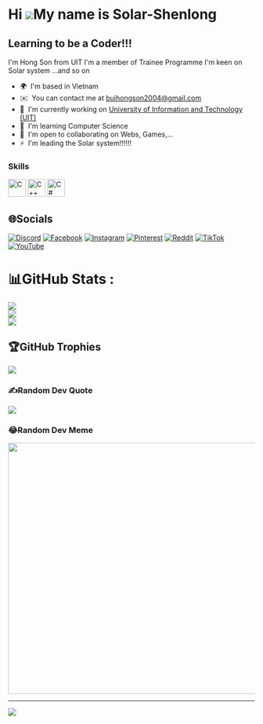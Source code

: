 
Hi ![](https://user-images.githubusercontent.com/18350557/176309783-0785949b-9127-417c-8b55-ab5a4333674e.gif)My name is Solar-Shenlong
======================================================================================================================================

Learning to be a Coder!!!
-------------------------

I'm Hong Son from UIT I'm a member of Trainee Programme I'm keen on Solar system ...and so on

*   🌍  I'm based in Vietnam
*   ✉️  You can contact me at [buihongson2004@gmail.com](mailto:buihongson2004@gmail.com)
*   🚀  I'm currently working on [University of Information and Technology (UIT)](http://https://www.uit.edu.vn/)
*   🧠  I'm learning Computer Science
*   🤝  I'm open to collaborating on Webs, Games,...
*   ⚡  I'm leading the Solar system!!!!!!
                  

### Skills 
<p align="left">
<a href="https://docs.microsoft.com/en-us/cpp/?view=msvc-170" target="_blank" rel="noreferrer"><img src="https://raw.githubusercontent.com/danielcranney/readme-generator/main/public/icons/skills/c-colored.svg" width="36" height="36" alt="C" /></a>
<a href="https://docs.microsoft.com/en-us/cpp/?view=msvc-170" target="_blank" rel="noreferrer"><img src="https://raw.githubusercontent.com/danielcranney/readme-generator/main/public/icons/skills/cplusplus-colored.svg" width="36" height="36" alt="C++" /></a>
<a href="https://docs.microsoft.com/en-us/dotnet/csharp/" target="_blank" rel="noreferrer"><img src="https://raw.githubusercontent.com/danielcranney/readme-generator/main/public/icons/skills/csharp-colored.svg" width="36" height="36" alt="C#" /></a>

## 🌐Socials
[![Discord](https://img.shields.io/badge/Discord-%237289DA.svg?logo=discord&logoColor=white)](htttps://discord.gg/https://discord.gg/NFCtXxuW) [![Facebook](https://img.shields.io/badge/Facebook-%231877F2.svg?logo=Facebook&logoColor=white)](https://facebook.com/https://www.facebook.com/hongson0406/) [![Instagram](https://img.shields.io/badge/Instagram-%23E4405F.svg?logo=Instagram&logoColor=white)](https://instagram.com/leon_13014) [![Pinterest](https://img.shields.io/badge/Pinterest-%23E60023.svg?logo=Pinterest&logoColor=white)](https://pinterest.com/https://www.pinterest.com/buihongson2004/) [![Reddit](https://img.shields.io/badge/Reddit-%23FF4500.svg?logo=Reddit&logoColor=white)](https://reddit.com/user/https://www.reddit.com/user/Solar-Shenlong) [![TikTok](https://img.shields.io/badge/TikTok-%23000000.svg?logo=TikTok&logoColor=white)](https://tiktok.com/@https://www.tiktok.com/@leon_04604) [![YouTube](https://img.shields.io/badge/YouTube-%23FF0000.svg?logo=YouTube&logoColor=white)](https://youtube.com/c/@hongson4061) 

# 📊GitHub Stats :
![](https://github-readme-stats.vercel.app/api?username=Solar-Shenlong&theme=radical&hide_border=false&include_all_commits=false&count_private=false)<br/>
![](https://github-readme-streak-stats.herokuapp.com/?user=Solar-Shenlong&theme=radical&hide_border=false)<br/>
![](https://github-readme-stats.vercel.app/api/top-langs/?username=Solar-Shenlong&theme=radical&hide_border=false&include_all_commits=false&count_private=false&layout=compact)

## 🏆GitHub Trophies
![](https://github-trophies.vercel.app/?username=Solar-Shenlong&theme=onedark&no-frame=true&no-bg=false&margin-w=4)

### ✍️Random Dev Quote
![](https://quotes-github-readme.vercel.app/api?type=vetical&theme=radical)

### 😂Random Dev Meme
<img src="https://random-memer.herokuapp.com/" width="512px"/>

---
[![](https://visitcount.itsvg.in/api?id=Solar-Shenlong&icon=0&color=0)](https://visitcount.itsvg.in)

    
